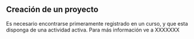 ## Creación de un proyecto

Es necesario encontrarse primeramente registrado en un curso, y que esta disponga de una actividad activa. Para más información ve a XXXXXXX



